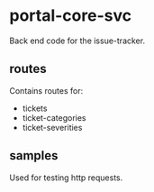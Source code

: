 # portal-core-svc
Back end code for the issue-tracker.

## routes
Contains routes for:
- tickets
- ticket-categories
- ticket-severities

## samples
Used for testing http requests.
